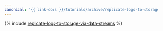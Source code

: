 ```yaml
---
canonical: '{{ link-docs }}/tutorials/archive/replicate-logs-to-storage-via-data-streams'
---
```


{% include [replicate-logs-to-storage-via-data-streams](../../_tutorials/security/replicate-logs-to-storage-via-data-streams.md) %}
